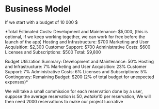 # Business Model


If we start with a budget of 10 000 $

*Total Estimated Costs:
Development and Maintenance: $5,000, (this is optional, if we keep working together, we can work for free before the launch of the app)
Hosting and Infrastructure: $700
Marketing and User Acquisition: $2,300
Customer Support: $700
Administrative Costs: $600
Licenses and Subscriptions: $500
Total: $9,800

Budget Utilization Summary:
Development and Maintenance: 50%
Hosting and Infrastructure: 7%
Marketing and User Acquisition: 23%
Customer Support: 7%
Administrative Costs: 6%
Licenses and Subscriptions: 5%
Contingency:
Remaining Budget: $200 (2% of total budget for unexpected expenses)*




We will take a small commission for each reservation done by a user, suppose the average reservation is 50$, we take 10%, so 5$ per reservation, 
We will then need 2000 reservations to make our project lucrrative



